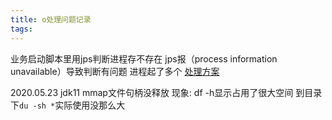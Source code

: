 ```yaml
---
title: o处理问题记录
tags:
---
```


业务启动脚本里用jps判断进程存不存在  jps报（process information unavailable）导致判断有问题 进程起了多个 
[处理方案](https://stackoverflow.com/questions/5271907/jps-process-information-unavailable-jconsole-and-jvisualvm-not-working)

<!-- more -->

2020.05.23 jdk11 mmap文件句柄没释放
现象: df -h显示占用了很大空间  到目录下`du -sh *`实际使用没那么大 
